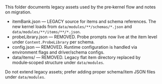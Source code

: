 This folder documents legacy assets used by the pre‑kernel flow and notes on migration.

- itemBank.json — LEGACY source for items and schema references. The new kernel loads from `data/modules/**/schemas/*.json` and `data/modules/**/items/**/*.json`.
- probeLibrary.json — REMOVED. Probe prompts now live at the item level under `Content.ProbeLibrary` per schema.
- config.json — REMOVED. Runtime configuration is handled via environment flags and driver/schema configs.
- data/items/ — REMOVED. Legacy flat item directory replaced by module‑scoped structure under `data/modules`.

Do not extend legacy assets; prefer adding proper schema/item JSON files under `data/modules`.
